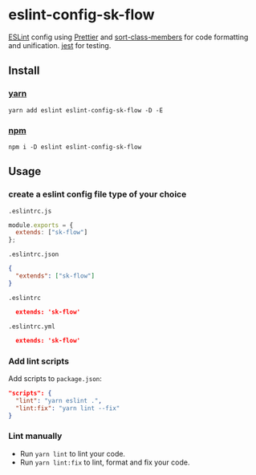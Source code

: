 # eslint-config-sk-flow

[ESLint](http://eslint.org) config using [Prettier](https://github.com/prettier/prettier) and [sort-class-members](https://github.com/bryanrsmith/eslint-plugin-sort-class-members) for code formatting and unification. [jest](https://www.npmjs.com/package/eslint-plugin-jest) for testing.


## Install

### [yarn](https://yarnpkg.com)

`yarn add eslint eslint-config-sk-flow -D -E`

### [npm](https://npmjs.com)
`npm i -D eslint eslint-config-sk-flow`

## Usage

### create a eslint config file type of your choice

`.eslintrc.js`

```js
module.exports = {
  extends: ["sk-flow"]
};
```

`.eslintrc.json`

```json
{
  "extends": ["sk-flow"]
}
```

`.eslintrc`

```json
  extends: 'sk-flow'
```

`.eslintrc.yml`

```json
  extends: 'sk-flow'
```

### Add lint scripts

Add scripts to `package.json`:

```json
"scripts": {
  "lint": "yarn eslint .",
  "lint:fix": "yarn lint --fix"
}
```

### Lint manually

* Run `yarn lint` to lint your code.
* Run `yarn lint:fix` to lint, format and fix your code.
